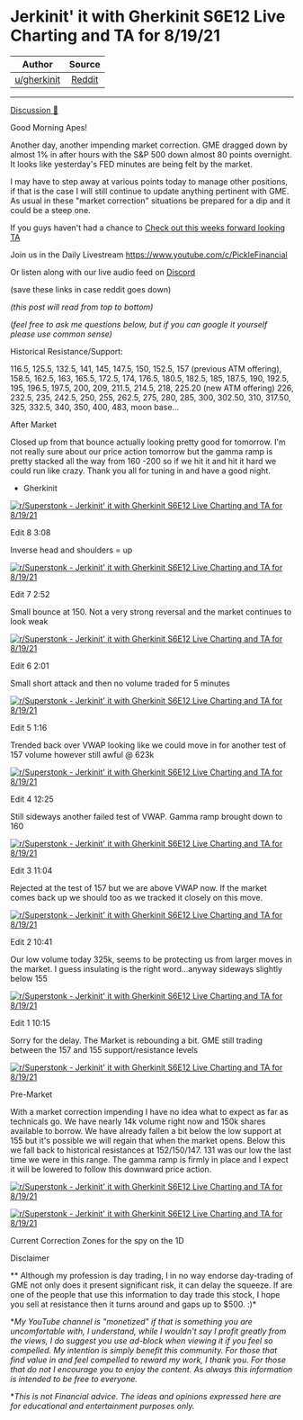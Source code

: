 Jerkinit' it with Gherkinit S6E12 Live Charting and TA for 8/19/21
==================================================================

| Author       | Source       | 
| :-------------: |:-------------:|
|  [u/gherkinit](https://www.reddit.com/user/gherkinit/) | [Reddit](https://www.reddit.com/r/Superstonk/comments/p7e6eb/jerkinit_it_with_gherkinit_s6e12_live_charting/) | 

---

[Discussion 🦍](https://www.reddit.com/r/Superstonk/search?q=flair_name%3A%22Discussion%20%F0%9F%A6%8D%22&restrict_sr=1)

Good Morning Apes!

Another day, another impending market correction. GME dragged down by almost 1% in after hours with the S&P 500 down almost 80 points overnight. It looks like yesterday's FED minutes are being felt by the market.

I may have to step away at various points today to manage other positions, if that is the case I will still continue to update anything pertinent with GME. As usual in these "market correction" situations be prepared for a dip and it could be a steep one.

If you guys haven't had a chance to [Check out this weeks forward looking TA](https://www.reddit.com/r/Superstonk/comments/p53sln/jerkin_it_with_gherkinit_forward_looking_ta_for/)

Join us in the Daily Livestream <https://www.youtube.com/c/PickleFinancial>

Or listen along with our live audio feed on [Discord](https://discord.gg/HbqnUVsSrH)

(save these links in case reddit goes down)

*(this post will read from top to bottom)*

(*feel free to ask me questions below, but if you can google it yourself please use common sense)*

Historical Resistance/Support:

116.5, 125.5, 132.5, 141, 145, 147.5, 150, 152.5, 157 (previous ATM offering), 158.5, 162.5, 163, 165.5, 172.5, 174, 176.5, 180.5, 182.5, 185, 187.5, 190, 192.5, 195, 196.5, 197.5, 200, 209, 211.5, 214.5, 218, 225.20 (new ATM offering) 226, 232.5, 235, 242.5, 250, 255, 262.5, 275, 280, 285, 300, 302.50, 310, 317.50, 325, 332.5, 340, 350, 400, 483, moon base...

After Market

Closed up from that bounce actually looking pretty good for tomorrow. I'm not really sure about our price action tomorrow but the gamma ramp is pretty stacked all the way from 160 -200 so if we hit it and hit it hard we could run like crazy. Thank you all for tuning in and have a good night.

- Gherkinit

[![r/Superstonk - Jerkinit' it with Gherkinit S6E12 Live Charting and TA for 8/19/21](https://preview.redd.it/7rtp1pokfdi71.png?width=693&format=png&auto=webp&s=24e2b081ae0aaad9fe5c190b0d5bef8e7ec7b2e6)](https://preview.redd.it/7rtp1pokfdi71.png?width=693&format=png&auto=webp&s=24e2b081ae0aaad9fe5c190b0d5bef8e7ec7b2e6)

Edit 8 3:08

Inverse head and shoulders = up

[![r/Superstonk - Jerkinit' it with Gherkinit S6E12 Live Charting and TA for 8/19/21](https://preview.redd.it/j6z4vuwl5di71.png?width=1628&format=png&auto=webp&s=93d38ae5f85f00cf545196b39e5d0b4aac639063)](https://preview.redd.it/j6z4vuwl5di71.png?width=1628&format=png&auto=webp&s=93d38ae5f85f00cf545196b39e5d0b4aac639063)

Edit 7 2:52

Small bounce at 150. Not a very strong reversal and the market continues to look weak

[![r/Superstonk - Jerkinit' it with Gherkinit S6E12 Live Charting and TA for 8/19/21](https://preview.redd.it/3wrxhx4r2di71.png?width=1636&format=png&auto=webp&s=3f14a6b443685e92222357589813cadc8a59680f)](https://preview.redd.it/3wrxhx4r2di71.png?width=1636&format=png&auto=webp&s=3f14a6b443685e92222357589813cadc8a59680f)

Edit 6 2:01

Small short attack and then no volume traded for 5 minutes

[![r/Superstonk - Jerkinit' it with Gherkinit S6E12 Live Charting and TA for 8/19/21](https://preview.redd.it/f169xkcqtci71.png?width=1642&format=png&auto=webp&s=e40764acbdc958b69babbd0480845a0a8cfaec82)](https://preview.redd.it/f169xkcqtci71.png?width=1642&format=png&auto=webp&s=e40764acbdc958b69babbd0480845a0a8cfaec82)

Edit 5 1:16

Trended back over VWAP looking like we could move in for another test of 157 volume however still awful @ 623k

[![r/Superstonk - Jerkinit' it with Gherkinit S6E12 Live Charting and TA for 8/19/21](https://preview.redd.it/b85u6o2plci71.png?width=1642&format=png&auto=webp&s=ad8b9d62f0118fcc1cb96790f065628a35a92627)](https://preview.redd.it/b85u6o2plci71.png?width=1642&format=png&auto=webp&s=ad8b9d62f0118fcc1cb96790f065628a35a92627)

Edit 4 12:25

Still sideways another failed test of VWAP. Gamma ramp brought down to 160

[![r/Superstonk - Jerkinit' it with Gherkinit S6E12 Live Charting and TA for 8/19/21](https://preview.redd.it/53gaahdmcci71.png?width=1644&format=png&auto=webp&s=06f361de3291ffd0d26f3b5d596addd8cdcbf375)](https://preview.redd.it/53gaahdmcci71.png?width=1644&format=png&auto=webp&s=06f361de3291ffd0d26f3b5d596addd8cdcbf375)

Edit 3 11:04

Rejected at the test of 157 but we are above VWAP now. If the market comes back up we should too as we tracked it closely on this move.

[![r/Superstonk - Jerkinit' it with Gherkinit S6E12 Live Charting and TA for 8/19/21](https://preview.redd.it/lmz05ur4ybi71.png?width=1642&format=png&auto=webp&s=1abdbce8c2b2978207233ba09573360d8a9c7a0d)](https://preview.redd.it/lmz05ur4ybi71.png?width=1642&format=png&auto=webp&s=1abdbce8c2b2978207233ba09573360d8a9c7a0d)

Edit 2 10:41

Our low volume today 325k, seems to be protecting us from larger moves in the market. I guess insulating is the right word...anyway sideways slightly below 155

[![r/Superstonk - Jerkinit' it with Gherkinit S6E12 Live Charting and TA for 8/19/21](https://preview.redd.it/8jt176u0ubi71.png?width=1637&format=png&auto=webp&s=6d706d0763a616130313aa153a15712d230ba0e4)](https://preview.redd.it/8jt176u0ubi71.png?width=1637&format=png&auto=webp&s=6d706d0763a616130313aa153a15712d230ba0e4)

Edit 1 10:15

Sorry for the delay. The Market is rebounding a bit. GME still trading between the 157 and 155 support/resistance levels

[![r/Superstonk - Jerkinit' it with Gherkinit S6E12 Live Charting and TA for 8/19/21](https://preview.redd.it/05dxygw4pbi71.png?width=1637&format=png&auto=webp&s=1a18b838a8da559e6568a1739c009bb07b7a827d)](https://preview.redd.it/05dxygw4pbi71.png?width=1637&format=png&auto=webp&s=1a18b838a8da559e6568a1739c009bb07b7a827d)

Pre-Market

With a market correction impending I have no idea what to expect as far as technicals go. We have nearly 14k volume right now and 150k shares available to borrow. We have already fallen a bit below the low support at 155 but it's possible we will regain that when the market opens. Below this we fall back to historical resistances at 152/150/147. 131 was our low the last time we were in this range. The gamma ramp is firmly in place and I expect it will be lowered to follow this downward price action.

[![r/Superstonk - Jerkinit' it with Gherkinit S6E12 Live Charting and TA for 8/19/21](https://preview.redd.it/5cqbk7ry8bi71.png?width=1642&format=png&auto=webp&s=eee06c48b07d692f8071a62f65ee08e704e46d10)](https://preview.redd.it/5cqbk7ry8bi71.png?width=1642&format=png&auto=webp&s=eee06c48b07d692f8071a62f65ee08e704e46d10)

[![r/Superstonk - Jerkinit' it with Gherkinit S6E12 Live Charting and TA for 8/19/21](https://preview.redd.it/rvjqygas9bi71.png?width=1649&format=png&auto=webp&s=0942dd578ec5f252bc0aa1802e5a4d3a30f3049a)](https://preview.redd.it/rvjqygas9bi71.png?width=1649&format=png&auto=webp&s=0942dd578ec5f252bc0aa1802e5a4d3a30f3049a)

Current Correction Zones for the spy on the 1D

Disclaimer

** Although my profession is day trading, I in no way endorse day-trading of GME not only does it present significant risk, it can delay the squeeze. If are one of the people that use this information to day trade this stock, I hope you sell at resistance then it turns around and gaps up to $500. :)*

**My YouTube channel is "monetized" if that is something you are uncomfortable with, I understand, while I wouldn't say I profit greatly from the views, I do suggest you use ad-block when viewing it if you feel so compelled.* *My intention is simply benefit this community. For those that find value in and feel compelled to reward my work, I thank you. For those that do not I encourage you to enjoy the content. As always this information is intended to be free to everyone.*

**This is not Financial advice. The ideas and opinions expressed here are for educational and entertainment purposes only.*
